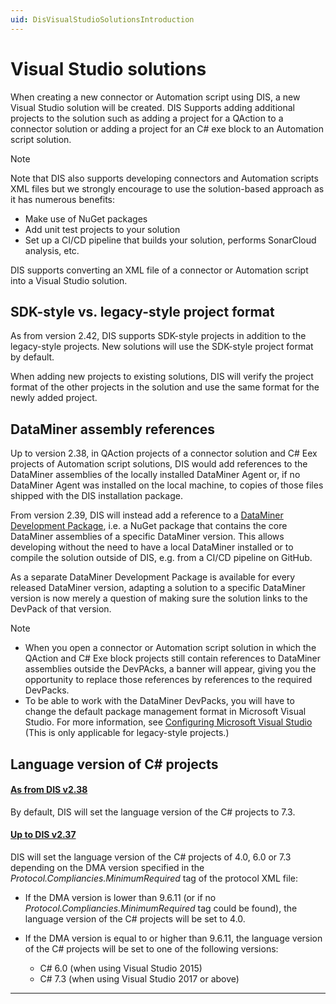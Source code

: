 ```yaml
---
uid: DisVisualStudioSolutionsIntroduction
---
```


# Visual Studio solutions

When creating a new connector or Automation script using DIS, a new Visual Studio solution will be created. DIS Supports adding additional projects to the solution such as adding a project for a QAction to a connector solution or adding a project for an C# exe block to an Automation script solution.

> [!NOTE]
> Note that DIS also supports developing connectors and Automation scripts XML files but we strongly encourage to use the solution-based approach as it has numerous benefits:
>
> - Make use of NuGet packages
> - Add unit test projects to your solution
> - Set up a CI/CD pipeline that builds your solution, performs SonarCloud analysis, etc.
>
> DIS supports converting an XML file of a connector or Automation script into a Visual Studio solution.

## SDK-style vs. legacy-style project format

As from version 2.42, DIS supports SDK-style projects in addition to the legacy-style projects.
New solutions will use the SDK-style project format by default.

When adding new projects to existing solutions, DIS will verify the project format of the other projects in the solution and use the same format for the newly added project.

## DataMiner assembly references

Up to version 2.38, in QAction projects of a connector solution and C# Eex projects of Automation script solutions, DIS would add references to the DataMiner assemblies of the locally installed DataMiner Agent or, if no DataMiner Agent was installed on the local machine, to copies of those files shipped with the DIS installation package.

From version 2.39, DIS will instead add a reference to a [DataMiner Development Package](xref:TOODataMinerDevPackages), i.e. a NuGet package that contains the core DataMiner assemblies of a specific DataMiner version. This allows developing without the need to have a local DataMiner installed or to compile the solution outside of DIS, e.g. from a CI/CD pipeline on GitHub.

As a separate DataMiner Development Package is available for every released DataMiner version, adapting a solution to a specific DataMiner version is now merely a question of making sure the solution links to the DevPack of that version.

> [!NOTE]
>
> - When you open a connector or Automation script solution in which the QAction and C# Exe block projects still contain references to DataMiner assemblies outside the DevPAcks, a banner will appear, giving you the opportunity to replace those references by references to the required DevPacks.
> - To be able to work with the DataMiner DevPacks, you will have to change the default package management format in Microsoft Visual Studio. For more information, see [Configuring Microsoft Visual Studio](xref:Configuring_Microsoft_Visual_Studio) (This is only applicable for legacy-style projects.)

## Language version of C# projects

#### [As from DIS v2.38](#tab/tabid-1)

By default, DIS will set the language version of the C# projects to 7.3.

#### [Up to DIS v2.37](#tab/tabid-2)

DIS will set the language version of the C# projects of 4.0, 6.0 or 7.3 depending on the DMA version specified in the *Protocol.Compliancies.MinimumRequired* tag of the protocol XML file:

- If the DMA version is lower than 9.6.11 (or if no *Protocol.Compliancies.MinimumRequired* tag could be found), the language version of the C# projects will be set to 4.0.
- If the DMA version is equal to or higher than 9.6.11, the language version of the C# projects will be set to one of the following versions:

  - C# 6.0 (when using Visual Studio 2015)
  - C# 7.3 (when using Visual Studio 2017 or above)

***